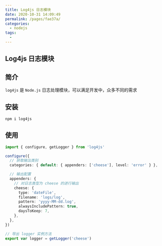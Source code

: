 ```yaml
---
title: Log4js 日志模块
date: 2020-10-31 14:09:49
permalink: /pages/fae37a/
categories:
  - nodejs
tags:
  -
---
```


## Log4js 日志模块

## 简介

`log4js` 是 `Node.js` 日志处理模块，可以满足开发中，众多不同的需求

## 安装

```shell
npm i log4js
```

## 使用

```typescript
import { configure, getLogger } from 'log4js'

configure({
  // 获取输出类别
  categories: { default: { appenders: ['cheese'], level: 'error' } },

  // 输出配置
  appenders: {
    // 对日志类型为 cheese 的进行输出
    cheese: {
      type: 'dateFile',
      filename: 'logs/log',
      pattern: 'yyyy-MM-dd.log',
      alwaysIncludePattern: true,
      daysToKeep: 7,
    },
  },
})

// 导出 logger 实例方法
export var logger = getLogger('cheese')
```
